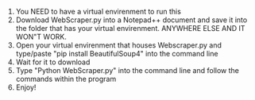 1) You NEED to have a virtual envirenment to run this
2) Download WebScraper.py into a Notepad++ document and save it into the folder that has your virtual envirenment. ANYWHERE ELSE AND IT WON"T WORK.
3) Open your virtual envirenment that houses Webscraper.py and type/paste "pip install BeautifulSoup4" into the command line
4) Wait for it to download
5) Type "Python WebScraper.py" into the command line and follow the commands within the program
6) Enjoy!
